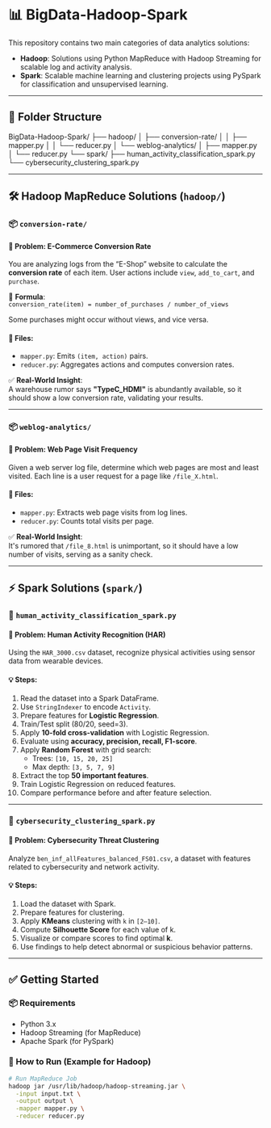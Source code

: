 # 📊 BigData-Hadoop-Spark

This repository contains two main categories of data analytics solutions:

- **Hadoop**: Solutions using Python MapReduce with Hadoop Streaming for scalable log and activity analysis.
- **Spark**: Scalable machine learning and clustering projects using PySpark for classification and unsupervised learning.

---



## 📁 Folder Structure

BigData-Hadoop-Spark/ ├── hadoop/ │ ├── conversion-rate/ │ │ ├── mapper.py │ │ └── reducer.py │ └── weblog-analytics/ │ ├── mapper.py │ └── reducer.py └── spark/ ├── human_activity_classification_spark.py └── cybersecurity_clustering_spark.py


---

## 🛠 Hadoop MapReduce Solutions (`hadoop/`)

### 📦 `conversion-rate/`
#### 🧩 Problem: E-Commerce Conversion Rate

You are analyzing logs from the “E-Shop” website to calculate the **conversion rate** of each item. User actions include `view`, `add_to_cart`, and `purchase`.

📌 **Formula**:  
`conversion_rate(item) = number_of_purchases / number_of_views`

Some purchases might occur without views, and vice versa.

#### 📂 Files:
- `mapper.py`: Emits `(item, action)` pairs.
- `reducer.py`: Aggregates actions and computes conversion rates.

✅ **Real-World Insight**:  
A warehouse rumor says **"TypeC_HDMI"** is abundantly available, so it should show a low conversion rate, validating your results.

---

### 📦 `weblog-analytics/`
#### 🧩 Problem: Web Page Visit Frequency

Given a web server log file, determine which web pages are most and least visited. Each line is a user request for a page like `/file_X.html`.

#### 📂 Files:
- `mapper.py`: Extracts web page visits from log lines.
- `reducer.py`: Counts total visits per page.

✅ **Real-World Insight**:  
It's rumored that `/file_8.html` is unimportant, so it should have a low number of visits, serving as a sanity check.

---

## ⚡ Spark Solutions (`spark/`)

### 🔹 `human_activity_classification_spark.py`
#### 🧩 Problem: Human Activity Recognition (HAR)

Using the `HAR_3000.csv` dataset, recognize physical activities using sensor data from wearable devices.

#### 💡 Steps:
1. Read the dataset into a Spark DataFrame.
2. Use `StringIndexer` to encode `Activity`.
3. Prepare features for **Logistic Regression**.
4. Train/Test split (80/20, seed=3).
5. Apply **10-fold cross-validation** with Logistic Regression.
6. Evaluate using **accuracy, precision, recall, F1-score**.
7. Apply **Random Forest** with grid search:
   - Trees: `[10, 15, 20, 25]`
   - Max depth: `[3, 5, 7, 9]`
8. Extract the top **50 important features**.
9. Train Logistic Regression on reduced features.
10. Compare performance before and after feature selection.

---

### 🔹 `cybersecurity_clustering_spark.py`
#### 🧩 Problem: Cybersecurity Threat Clustering

Analyze `ben_inf_allFeatures_balanced_FS01.csv`, a dataset with features related to cybersecurity and network activity.

#### 💡 Steps:
1. Load the dataset with Spark.
2. Prepare features for clustering.
3. Apply **KMeans** clustering with `k` in `[2–10]`.
4. Compute **Silhouette Score** for each value of k.
5. Visualize or compare scores to find optimal **k**.
6. Use findings to help detect abnormal or suspicious behavior patterns.

---

## ✅ Getting Started

### 📦 Requirements
- Python 3.x
- Hadoop Streaming (for MapReduce)
- Apache Spark (for PySpark)

### 🚀 How to Run (Example for Hadoop)

```bash
# Run MapReduce Job
hadoop jar /usr/lib/hadoop/hadoop-streaming.jar \
  -input input.txt \
  -output output \
  -mapper mapper.py \
  -reducer reducer.py
